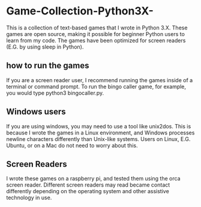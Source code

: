 # Game-Collection-Python3X-

This is a collection of text-based games that I wrote in Python 3.X. These games are open source, making it possible for beginner Python users to learn from my code. The games have been optimized for screen readers (E.G. by using sleep in Python).

## how to run the games

If you are a screen reader user, I recommend running the games inside of a terminal or command prompt. To run the bingo caller game, for example, you would type python3 bingocaller.py.

##  Windows users

If you are using windows, you may need to use a tool like unix2dos. This is because I wrote the games in a Linux environment, and Windows processes newline characters differently than Unix-like systems. Users on Linux, E.G. Ubuntu, or on a Mac do not need to worry about this.

## Screen Readers

I wrote these games on a raspberry pi, and tested them using the orca screen reader. Different screen readers may read became contact differently depending on the operating system and other assistive technology in use.
